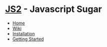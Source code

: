 [JS2](http://jeffsu.github.com/js2) - Javascript Sugar
======================================================================
  * [Home](http://jeffsu.github.com/js2)
  * [Wiki](http://github.com/jeffsu/js2/wiki)
  * [Installation](http://github.com/jeffsu/js2/wiki/Installation)
  * [Getting Started](http://github.com/jeffsu/js2/wiki/Getting-Started)

